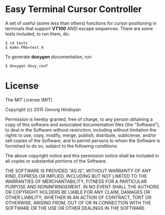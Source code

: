 Easy Terminal Cursor Controller
===============================

A set of useful (some less than others) functions for cursor positioning in terminals that support **VT100** ANSI escape sequences. There are some tests included, to run them, do:

```shell
$ cd tests
$ make PRG=test_4
```

To generate **doxygen** documentation, run
```shell
$ doxygen doxy_conf
```

License
=======
The MIT License (MIT)

Copyright (c) 2015 Gevorg Hindoyan

Permission is hereby granted, free of charge, to any person obtaining a copy
of this software and associated documentation files (the "Software"), to deal
in the Software without restriction, including without limitation the rights
to use, copy, modify, merge, publish, distribute, sublicense, and/or sell
copies of the Software, and to permit persons to whom the Software is
furnished to do so, subject to the following conditions:

The above copyright notice and this permission notice shall be included in
all copies or substantial portions of the Software.

THE SOFTWARE IS PROVIDED "AS IS", WITHOUT WARRANTY OF ANY KIND, EXPRESS OR
IMPLIED, INCLUDING BUT NOT LIMITED TO THE WARRANTIES OF MERCHANTABILITY,
FITNESS FOR A PARTICULAR PURPOSE AND NONINFRINGEMENT. IN NO EVENT SHALL THE
AUTHORS OR COPYRIGHT HOLDERS BE LIABLE FOR ANY CLAIM, DAMAGES OR OTHER
LIABILITY, WHETHER IN AN ACTION OF CONTRACT, TORT OR OTHERWISE, ARISING FROM,
OUT OF OR IN CONNECTION WITH THE SOFTWARE OR THE USE OR OTHER DEALINGS IN
THE SOFTWARE.
